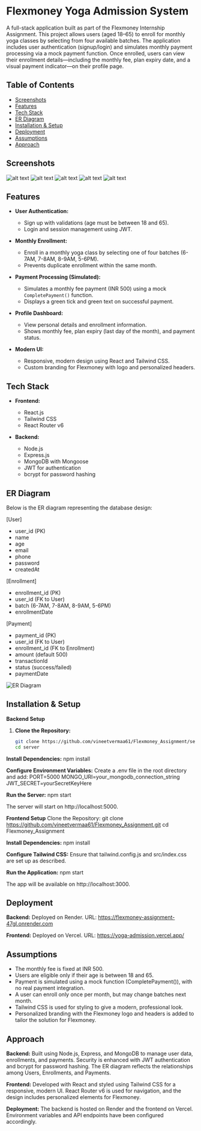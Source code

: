 # Flexmoney Yoga Admission System

A full-stack application built as part of the Flexmoney Internship Assignment. This project allows users (aged 18–65) to enroll for monthly yoga classes by selecting from four available batches. The application includes user authentication (signup/login) and simulates monthly payment processing via a mock payment function. Once enrolled, users can view their enrollment details—including the monthly fee, plan expiry date, and a visual payment indicator—on their profile page.

## Table of Contents

- [Screenshots](#screenshots)
- [Features](#features)
- [Tech Stack](#tech-stack)
- [ER Diagram](#er-diagram)
- [Installation & Setup](#installation--setup)
- [Deployment](#deployment)
- [Assumptions](#assumptions)
- [Approach](#approach)


## Screenshots

![alt text](/Screenshots/1.png)
![alt text](/Screenshots/2.png)
![alt text](/Screenshots/3.png)
![alt text](/Screenshots/4.png)
![alt text](/Screenshots/5.png)

## Features

- **User Authentication:**  
  - Sign up with validations (age must be between 18 and 65).  
  - Login and session management using JWT.

- **Monthly Enrollment:**  
  - Enroll in a monthly yoga class by selecting one of four batches (6-7AM, 7-8AM, 8-9AM, 5-6PM).  
  - Prevents duplicate enrollment within the same month.

- **Payment Processing (Simulated):**  
  - Simulates a monthly fee payment (INR 500) using a mock `CompletePayment()` function.  
  - Displays a green tick and green text on successful payment.

- **Profile Dashboard:**  
  - View personal details and enrollment information.  
  - Shows monthly fee, plan expiry (last day of the month), and payment status.

- **Modern UI:**  
  - Responsive, modern design using React and Tailwind CSS.
  - Custom branding for Flexmoney with logo and personalized headers.

## Tech Stack

- **Frontend:**  
  - React.js  
  - Tailwind CSS  
  - React Router v6

- **Backend:**  
  - Node.js  
  - Express.js  
  - MongoDB with Mongoose  
  - JWT for authentication  
  - bcrypt for password hashing


## ER Diagram

Below is the ER diagram representing the database design:

[User]
  - user_id (PK)
  - name
  - age
  - email
  - phone
  - password
  - createdAt

[Enrollment]
  - enrollment_id (PK)
  - user_id (FK to User)
  - batch (6-7AM, 7-8AM, 8-9AM, 5-6PM)
  - enrollmentDate

[Payment]
  - payment_id (PK)
  - user_id (FK to User)
  - enrollment_id (FK to Enrollment)
  - amount (default 500)
  - transactionId
  - status (success/failed)
  - paymentDate

![ER Diagram](docs/ER-diagram.png)

## Installation & Setup

 **Backend Setup**

1. **Clone the Repository:**

   ```bash
   git clone https://github.com/vineetvermaa61/Flexmoney_Assignment/server.git
   cd server

**Install Dependencies:**
npm install

**Configure Environment Variables:**
Create a .env file in the root directory and add:
PORT=5000
MONGO_URI=your_mongodb_connection_string
JWT_SECRET=yourSecretKeyHere

**Run the Server:**
npm start

The server will start on http://localhost:5000.

**Frontend Setup**
Clone the Repository:
git clone https://github.com/vineetvermaa61/Flexmoney_Assignment.git
cd Flexmoney_Assignment

**Install Dependencies:**
npm install

**Configure Tailwind CSS:**
Ensure that tailwind.config.js and src/index.css are set up as described.

**Run the Application:**
npm start

The app will be available on http://localhost:3000.

## Deployment
**Backend:**
Deployed on Render.
URL: https://flexmoney-assignment-47gl.onrender.com

**Frontend:**
Deployed on Vercel.
URL: https://yoga-admission.vercel.app/


## Assumptions
- The monthly fee is fixed at INR 500.
- Users are eligible only if their age is between 18 and 65.
- Payment is simulated using a mock function (CompletePayment()), with no real payment integration.
- A user can enroll only once per month, but may change batches next month.
- Tailwind CSS is used for styling to give a modern, professional look.
- Personalized branding with the Flexmoney logo and headers is added to tailor the solution for Flexmoney.

## Approach
**Backend:**
Built using Node.js, Express, and MongoDB to manage user data, enrollments, and payments. Security is enhanced with JWT authentication and bcrypt for password hashing. The ER diagram reflects the relationships among Users, Enrollments, and Payments.

**Frontend:**
Developed with React and styled using Tailwind CSS for a responsive, modern UI. React Router v6 is used for navigation, and the design includes personalized elements for Flexmoney.

**Deployment:**
The backend is hosted on Render and the frontend on Vercel. Environment variables and API endpoints have been configured accordingly.

